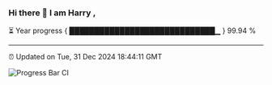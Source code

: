 ### Hi there 👋 I am Harry , 

⏳ Year progress { █████████████████████████████▁ } 99.94 %

---

⏰ Updated on Tue, 31 Dec 2024 18:44:11 GMT

![Progress Bar CI](https://github.com/duykhang68/duykhang68/workflows/Progress%20Bar%20CI/badge.svg)
